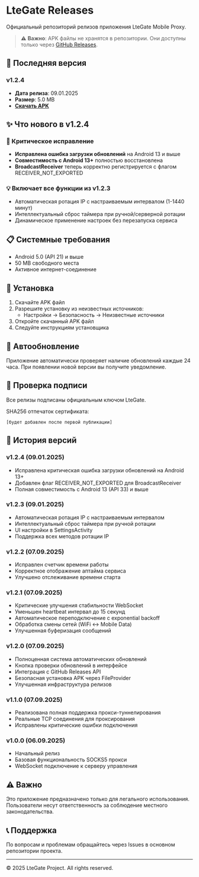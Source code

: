 # LteGate Releases

Официальный репозиторий релизов приложения LteGate Mobile Proxy.

> ⚠️ **Важно**: APK файлы не хранятся в репозитории. Они доступны только через [GitHub Releases](https://github.com/oracleh2/ltegate-releases/releases).

## 📱 Последняя версия

### v1.2.4
- **Дата релиза**: 09.01.2025
- **Размер**: 5.0 MB
- **[Скачать APK](https://github.com/oracleh2/ltegate-releases/releases/download/v1.2.4/ltegate-v1.2.4.apk)**

## ✨ Что нового в v1.2.4

### 🐛 Критическое исправление
- **Исправлена ошибка загрузки обновлений** на Android 13 и выше
- **Совместимость с Android 13+** полностью восстановлена
- **BroadcastReceiver** теперь корректно регистрируется с флагом RECEIVER_NOT_EXPORTED

### 💡 Включает все функции из v1.2.3
- Автоматическая ротация IP с настраиваемым интервалом (1-1440 минут)
- Интеллектуальный сброс таймера при ручной/серверной ротации
- Динамическое применение настроек без перезапуска сервиса

## 📋 Системные требования

- Android 5.0 (API 21) и выше
- 50 MB свободного места
- Активное интернет-соединение

## 🔧 Установка

1. Скачайте APK файл
2. Разрешите установку из неизвестных источников:
   - Настройки → Безопасность → Неизвестные источники
3. Откройте скачанный APK файл
4. Следуйте инструкциям установщика

## 🔄 Автообновление

Приложение автоматически проверяет наличие обновлений каждые 24 часа.
При появлении новой версии вы получите уведомление.

## 🔐 Проверка подписи

Все релизы подписаны официальным ключом LteGate.

SHA256 отпечаток сертификата:
```
[будет добавлен после первой публикации]
```

## 📝 История версий

### v1.2.4 (09.01.2025)
- Исправлена критическая ошибка загрузки обновлений на Android 13+
- Добавлен флаг RECEIVER_NOT_EXPORTED для BroadcastReceiver
- Полная совместимость с Android 13 (API 33) и выше

### v1.2.3 (09.01.2025)
- Автоматическая ротация IP с настраиваемым интервалом
- Интеллектуальный сброс таймера при ручной ротации
- UI настройки в SettingsActivity
- Поддержка всех методов ротации IP

### v1.2.2 (07.09.2025)
- Исправлен счетчик времени работы
- Корректное отображение аптайма сервиса
- Улучшено отслеживание времени старта

### v1.2.1 (07.09.2025)
- Критические улучшения стабильности WebSocket
- Уменьшен heartbeat интервал до 15 секунд
- Автоматическое переподключение с exponential backoff
- Обработка смены сетей (WiFi ↔ Mobile Data)
- Улучшенная буферизация сообщений

### v1.2.0 (07.09.2025)
- Полноценная система автоматических обновлений
- Кнопка проверки обновлений в интерфейсе
- Интеграция с GitHub Releases API
- Безопасная установка APK через FileProvider
- Улучшенная инфраструктура релизов

### v1.1.0 (07.09.2025)
- Реализована полная поддержка прокси-туннелирования
- Реальные TCP соединения для проксирования
- Исправлены критические ошибки подключения

### v1.0.0 (06.09.2025)
- Начальный релиз
- Базовая функциональность SOCKS5 прокси
- WebSocket подключение к серверу управления

## ⚠️ Важно

Это приложение предназначено только для легального использования.
Пользователи несут ответственность за соблюдение местного законодательства.

## 📞 Поддержка

По вопросам и проблемам обращайтесь через Issues в основном репозитории проекта.

---

© 2025 LteGate Project. All rights reserved.